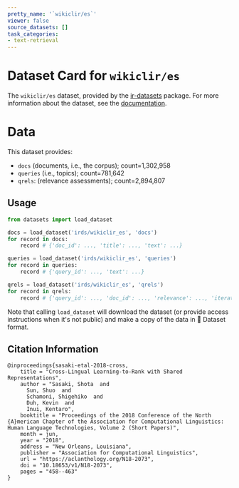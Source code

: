 ```yaml
---
pretty_name: '`wikiclir/es`'
viewer: false
source_datasets: []
task_categories:
- text-retrieval
---
```


# Dataset Card for `wikiclir/es`

The `wikiclir/es` dataset, provided by the [ir-datasets](https://ir-datasets.com/) package.
For more information about the dataset, see the [documentation](https://ir-datasets.com/wikiclir#wikiclir/es).

# Data

This dataset provides:
 - `docs` (documents, i.e., the corpus); count=1,302,958
 - `queries` (i.e., topics); count=781,642
 - `qrels`: (relevance assessments); count=2,894,807


## Usage

```python
from datasets import load_dataset

docs = load_dataset('irds/wikiclir_es', 'docs')
for record in docs:
    record # {'doc_id': ..., 'title': ..., 'text': ...}

queries = load_dataset('irds/wikiclir_es', 'queries')
for record in queries:
    record # {'query_id': ..., 'text': ...}

qrels = load_dataset('irds/wikiclir_es', 'qrels')
for record in qrels:
    record # {'query_id': ..., 'doc_id': ..., 'relevance': ..., 'iteration': ...}

```

Note that calling `load_dataset` will download the dataset (or provide access instructions when it's not public) and make a copy of the
data in 🤗 Dataset format.

## Citation Information

```
@inproceedings{sasaki-etal-2018-cross,
    title = "Cross-Lingual Learning-to-Rank with Shared Representations",
    author = "Sasaki, Shota  and
      Sun, Shuo  and
      Schamoni, Shigehiko  and
      Duh, Kevin  and
      Inui, Kentaro",
    booktitle = "Proceedings of the 2018 Conference of the North {A}merican Chapter of the Association for Computational Linguistics: Human Language Technologies, Volume 2 (Short Papers)",
    month = jun,
    year = "2018",
    address = "New Orleans, Louisiana",
    publisher = "Association for Computational Linguistics",
    url = "https://aclanthology.org/N18-2073",
    doi = "10.18653/v1/N18-2073",
    pages = "458--463"
}
```
